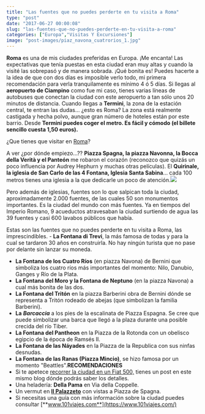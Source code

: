 ```yaml
---
title: "Las fuentes que no puedes perderte en tu visita a Roma"
type: "post"
date: "2017-06-27 00:00:08"
slug: "las-fuentes-que-no-puedes-perderte-en-tu-visita-a-roma"
categories: ["Europa","Visitas Y Excursiones"]
image: "post-images/piaz_navona_cuatrorios_1.jpg"
---
```


**Roma** es una de mis ciudades preferidas en Europa. ¡Me encanta! Las expectativas que tenía puestas en esta ciudad eran muy altas y cuando la visité las sobrepasó y de manera sobrada. ¡Qué bonita es! Puedes hacerte a la idea de que con dos días es imposible verlo todo, mi primera recomendación para verla tranquilamente es mínimo 4 ó 5 días. Si llegas al **aeropuerto de Ciampino** como fue mi caso, tienes varias líneas de autobuses que conectan la ciudad con este aeropuerto a tan sólo unos 20 minutos de distancia. Cuando llegas a **Termini**, la zona de la estación central, te entran las dudas... ¿esto es Roma? La zona está realmente castigada y hecha polvo, aunque gran número de hoteles están por este barrio. Desde **Termini puedes coger el metro. Es fácil y cómodo (el billete sencillo cuesta 1,50 euros).**  
  
¿Que tienes que visitar en [Roma](https://www.101viajes.com/roma/guia-turismo-viaje-roma)?  
  
A ver ¿por dónde empiezo...?? **Piazza Spagna, la piazza Navonna, la Bocca della Verità y el Panteón** me robaron el corazón (reconozco que quizás un poco influencia por Audrey Hephurn y muchas otras películas). El **Quirinale, la iglesia de San Carlo de las 4 Fontana, Iglesia Santa Sabina**... cada 100 metros tienes una iglesia a la que dedicarle un poco de atención.![](post-images/piaz_navona_cuatrorios_1.jpg)  
  
Pero además de iglesias, fuentes son lo que salpican toda la ciudad, aproximadamente 2.000 fuentes, de las cuales 50 son monumentos importantes. Es la ciudad del mundo con más fuentes. Ya en tiempos del Imperio Romano, 9 acueductos atravesaban la ciudad surtiendo de agua las 39 fuentes y casi 600 lavabos públicos que había.  
  
Estas son las fuentes que no puedes perderte en tu visita a Roma, las imprescindibles. - **La Fontana di Trevi**, la más famosa de todas y para la cual se tardaron 30 años en construirla. No hay ningún turista que no pase por delante sin lanzar su moneda.
- **La Fontana de los Cuatro Ríos** (en piazza Navona) de Bernini que simboliza los cuatro ríos más importantes del momento: Nilo, Danubio, Ganges y Río de la Plata.
- **La Fontana del Moro y la Fontana de Neptuno** (en la piazza Navona) a cual más bonita de las dos.
- **La Fontana del Tritón** en la piazza Barberini obra de Bernini dónde se representa a Tritón rodeado de abejas (que simbolizan la familia Barberini).
- **La** ***Barcaccia*** a los pies de la escalinata de Piazza Espagna. Se cree que puede simbolizar una barca que llegó a la plaza durante una posible crecida del río Tiber.
- **La Fontana del Pantheon** en la Piazza de la Rotonda con un obelisco egipcio de la época de Ramsés II.
- **La Fontana de las Náyades** en la Piazza de la Republica con sus ninfas desnudas.
- **La Fontana de las Ranas (Piazza Mincio)**, se hizo famosa por un momento "Beattles".**RECOMENDACIONES**
- Si te apetece [recorrer la ciudad en un Fiat 500,](http://www.missviajes.com/visita-roma-fiat500-clasico-2341341/) tienes un post en este mismo blog dónde podrás saber los detalles.
- Una heladería: **Della Pama** en Via della Coppelle.
- Un vermut en **[Il Palazzeto](http://www.ilpalazzettoroma.com/)** con vistas a Piazza de Spagna.
- Si necesitas una guía con más información sobre la ciudad puedes consultar [**www.101viajes.com**](https://www.101viajes.com/)